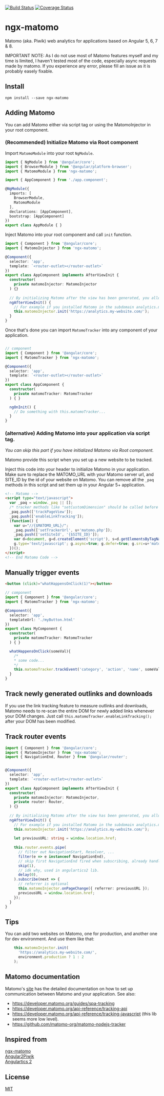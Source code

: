 [![Build Status](https://travis-ci.com/ambroiseRabier/ngx-matomo.svg?branch=master)](https://travis-ci.com/ambroiseRabier/ngx-matomo)
[![Coverage Status](https://coveralls.io/repos/github/ambroiseRabier/ngx-matomo/badge.svg)](https://coveralls.io/github/ambroiseRabier/ngx-matomo)

# ngx-matomo 
Matomo (aka. Piwik) web analytics for applications based on Angular 5, 6, 7 & 8.

IMPORTANT NOTE: As I do not use most of Matomo features myself and my time is limited, I haven't tested most of the code, especially async requests made by matomo. If you experience any error, please fill an issue as it is probably easely fixable.

## Install
```npm install --save ngx-matomo```

## Adding Matomo
You can add Matomo either via script tag or using the MatomoInjector in your root component.

### (Recommended) Initialize Matomo via Root component 
Import ```MatomoModule``` into your root ```NgModule```.

```ts
import { NgModule } from '@angular/core';
import { BrowserModule } from '@angular/platform-browser';
import { MatomoModule } from 'ngx-matomo';

import { AppComponent } from './app.component';

@NgModule({
  imports: [
    BrowserModule,
    MatomoModule
  ],
  declarations: [AppComponent],
  bootstrap: [AppComponent]
})
export class AppModule { }
```

Inject Matomo into your root component and call `init` function.

```ts
import { Component } from '@angular/core';
import { MatomoInjector } from 'ngx-matomo';

@Component({
  selector: 'app',
  template: `<router-outlet></router-outlet>`
})
export class AppComponent implements AfterViewInit {
  constructor(
    private matomoInjector: MatomoInjector
  ) {}
  
  // By initializing Matomo after the view has been generated, you allow Matomo to track outlinks generated on the first view.
  ngAfterViewInit() {
    // For example if you installed Matomo in the subdomain analytics.my-website.com on https
    this.matomoInjector.init('https://analytics.my-website.com/');
  }
}
```

Once that's done you can import ```MatomoTracker``` into any component of your application.

```ts

// component
import { Component } from '@angular/core';
import { MatomoTracker } from 'ngx-matomo';

@Component({
  selector: 'app',
  template: `<router-outlet></router-outlet>`
})
export class AppComponent {
  constructor(
    private matomoTracker: MatomoTracker
  ) { }

  ngOnInit() {
    // Do something with this.matomoTracker...
  }
}
```

### (alternative) Adding Matomo into your application via script tag.
*You can skip this part if you have initialized Matomo via Root component.*

Matomo provide this script when you set up a new website to be tracked.

Inject this code into your header to initialize Matomo in your application.  
Make sure to replace the MATOMO_URL with your Matomo server url, and SITE_ID by the id of your website on Matomo. 
You can remove all the `_paq` methods in this script and set them up in your Angular 5+ application. 

```html
<!-- Matomo -->
<script type="text/javascript">
  var _paq = window._paq || [];
  /* tracker methods like "setCustomDimension" should be called before "trackPageView" */
  _paq.push(['trackPageView']);
  _paq.push(['enableLinkTracking']);
  (function() {
    var u="//{$MATOMO_URL}/";
    _paq.push(['setTrackerUrl', u+'matomo.php']);
    _paq.push(['setSiteId', '{$SITE_ID}']);
    var d=document, g=d.createElement('script'), s=d.getElementsByTagName('script')[0];
    g.type='text/javascript'; g.async=true; g.defer=true; g.src=u+'matomo.js'; s.parentNode.insertBefore(g,s);
  })();
</script>
<!-- End Matomo Code -->
```


## Manually trigger events

```html
<button (click)="whatHappensOnClick(1)"></button>
```

```ts
// component
import { Component } from '@angular/core';
import { MatomoTracker } from 'ngx-matomo';

@Component({
  selector: 'app',
  templateUrl: './myButton.html'
})
export class MyComponent {
  constructor(
    private matomoTracker: MatomoTracker
  ) { }

  whatHappensOnClick(someVal){
    /*
    * some code...
    */
    this.matomoTracker.trackEvent('category', 'action', 'name', someVal);
  }
}
```

## Track newly generated outlinks and downloads
If you use the link tracking feature to measure outlinks and downloads, Matomo needs to re-scan the entire DOM for newly added links whenever your DOM changes.
Just call ```this.matomoTracker.enableLinkTracking();``` after your DOM has been modified.

## Track router events

```ts
import { Component } from '@angular/core';
import { MatomoInjector } from 'ngx-matomo';
import { NavigationEnd, Router } from '@angular/router';


@Component({
  selector: 'app',
  template: `<router-outlet></router-outlet>`
})
export class AppComponent implements AfterViewInit {
  constructor(
    private matomoInjector: MatomoInjector,
    private router: Router,
  ) {}
  
  // By initializing Matomo after the view has been generated, you allow Matomo to track outlinks generated on the first view.
  ngAfterViewInit() {
    // For example if you installed Matomo in the subdomain analytics.my-website.com on https
    this.matomoInjector.init('https://analytics.my-website.com/');
    
    let previousURL: string = window.location.href;
    
    this.router.events.pipe(
      // filter out NavigationStart, Resolver, ...
      filter(e => e instanceof NavigationEnd),
      // skip first NavigationEnd fired when subscribing, already handled by init().
      skip(1),
      // idk why, used in angulartics2 lib.
      delay(0),
    ).subscribe(next => {
      // referrer is optional
      this.matomoInjector.onPageChange({ referrer: previousURL });
      previousURL = window.location.href;
    });
  }
}
```

## Tips
You can add two websites on Matomo, one for production, and another one for dev environment. And use them like that: 

```ts
    this.matomoInjector.init(
      'https://analytics.my-website.com/',
      environment.production ? 1 : 2
    );
```

## Matomo documentation
Matomo's [site](https://developer.matomo.org/guides/tracking-javascript-guide) has the detailed documentation on how to set up communication between Matomo and your application.
See also:
- https://developer.matomo.org/guides/spa-tracking
- https://developer.matomo.org/api-reference/tracking-api
- https://developer.matomo.org/api-reference/tracking-javascript (this lib seems more low level).
- https://github.com/matomo-org/matomo-nodejs-tracker

## Inspired from
[ngx-matomo](https://github.com/Arnaud73/ngx-matomo)  
[Angular2Piwik](https://github.com/awronka/Angular2Piwik)  
[Angulartics 2](https://github.com/angulartics/angulartics2)  

## License
[MIT](LICENSE)




